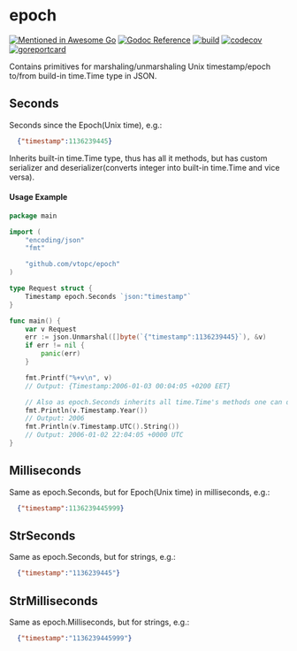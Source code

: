 # epoch

[![Mentioned in Awesome Go](https://awesome.re/mentioned-badge.svg)](https://github.com/avelino/awesome-go)
[![Godoc Reference][godoc-img]][godoc-url] [![build][build-img]][build-url] 
[![codecov][codecov-img]][codecov-url] [![goreportcard][goreportcard-img]][goreportcard-url]

Contains primitives for marshaling/unmarshaling Unix timestamp/epoch to/from build-in time.Time type in JSON.

## Seconds
Seconds since the Epoch(Unix time), e.g.:
```json
  {"timestamp":1136239445}
```
Inherits built-in time.Time type, thus has all it methods, but has custom serializer and
deserializer(converts integer into built-in time.Time and vice versa).

#### Usage Example

```go
package main

import (
	"encoding/json"
	"fmt"

	"github.com/vtopc/epoch"
)

type Request struct {
	Timestamp epoch.Seconds `json:"timestamp"`
}

func main() {
	var v Request
	err := json.Unmarshal([]byte(`{"timestamp":1136239445}`), &v)
	if err != nil {
		panic(err)
	}

	fmt.Printf("%+v\n", v)
	// Output: {Timestamp:2006-01-03 00:04:05 +0200 EET}

	// Also as epoch.Seconds inherits all time.Time's methods one can do next:
	fmt.Println(v.Timestamp.Year())
	// Output: 2006
	fmt.Println(v.Timestamp.UTC().String())
	// Output: 2006-01-02 22:04:05 +0000 UTC
}
```

## Milliseconds
Same as epoch.Seconds, but for Epoch(Unix time) in milliseconds, e.g.:
```json
  {"timestamp":1136239445999}
```

## StrSeconds
Same as epoch.Seconds, but for strings, e.g.:
```json
  {"timestamp":"1136239445"}
```

## StrMilliseconds
Same as epoch.Milliseconds, but for strings, e.g.:
```json
  {"timestamp":"1136239445999"}
```

[godoc-img]: https://godoc.org/github.com/vtopc/epoch?status.svg
[godoc-url]: https://godoc.org/github.com/vtopc/epoch

[build-img]: https://github.com/vtopc/epoch/workflows/build/badge.svg
[build-url]: https://github.com/vtopc/epoch/actions?query=workflow%3A%22build%22

[codecov-img]: https://codecov.io/gh/vtopc/epoch/branch/master/graph/badge.svg
[codecov-url]: https://codecov.io/gh/vtopc/epoch

[goreportcard-img]: https://goreportcard.com/badge/github.com/vtopc/epoch
[goreportcard-url]: https://goreportcard.com/report/github.com/vtopc/epoch

